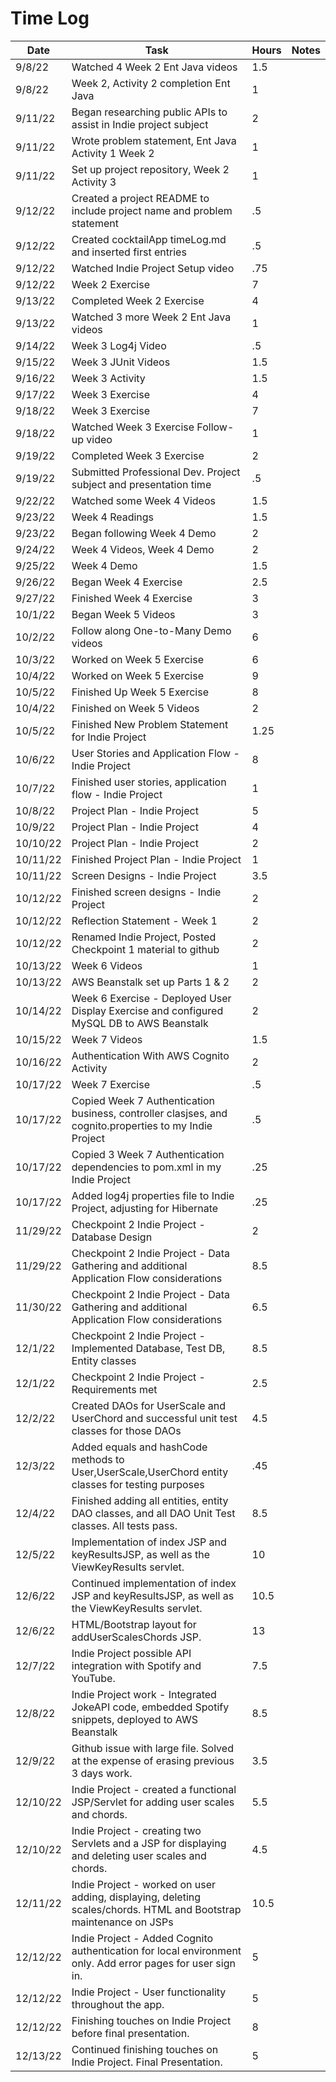 # Time Log

| Date     | Task                                                                   | Hours | Notes|
|----------|------------------------------------------------------------------------|--|------|
| 9/8/22   | Watched 4 Week 2 Ent Java videos                                       | 1.5 |
| 9/8/22   | Week 2, Activity 2 completion Ent Java                                 | 1 |
| 9/11/22  | Began researching public APIs to assist in Indie project subject       | 2 |
| 9/11/22  | Wrote problem statement, Ent Java Activity 1 Week 2                    | 1 | |
| 9/11/22  | Set up project repository, Week 2 Activity 3                           | 1 |   | 
| 9/12/22  | Created a project README to include project name and problem statement | .5 | |
| 9/12/22  | Created cocktailApp timeLog.md and inserted first entries              | .5 | |
| 9/12/22  | Watched Indie Project Setup video                                      | .75 | |
| 9/12/22  | Week 2 Exercise                                                        | 7 | |
| 9/13/22  | Completed Week 2 Exercise                                              | 4 | |
| 9/13/22  | Watched 3 more Week 2 Ent Java videos                                  | 1 | |
| 9/14/22  | Week 3 Log4j Video                                                     | .5 | |
| 9/15/22  | Week 3 JUnit Videos                                                    | 1.5 | |
| 9/16/22  | Week 3 Activity                                                        | 1.5 | |
| 9/17/22  | Week 3 Exercise                                                        | 4 | |
| 9/18/22  | Week 3 Exercise                                                        | 7 | |
| 9/18/22  | Watched Week 3 Exercise Follow-up video                                | 1 | |
| 9/19/22  | Completed Week 3 Exercise                                              | 2 | |
| 9/19/22  | Submitted Professional Dev. Project subject and presentation time      | .5 | |
| 9/22/22  | Watched some Week 4 Videos                                             | 1.5 | |
| 9/23/22  | Week 4 Readings                                                        | 1.5 | |
| 9/23/22  | Began following Week 4 Demo                                            | 2 | |
| 9/24/22  | Week 4 Videos, Week 4 Demo                                             | 2 | |
| 9/25/22  | Week 4 Demo                                                            | 1.5 | |
| 9/26/22  | Began Week 4 Exercise                                                  | 2.5 | |
| 9/27/22  | Finished Week 4 Exercise                                               | 3 | |
| 10/1/22  | Began Week 5 Videos                                                    | 3 | |
| 10/2/22  | Follow along One-to-Many Demo videos                                   | 6 | |
| 10/3/22  | Worked on Week 5 Exercise                                              | 6 | |
| 10/4/22  | Worked on Week 5 Exercise                                              | 9 | |
| 10/5/22  | Finished Up Week 5 Exercise                                            | 8 | |
| 10/4/22  | Finished on Week 5 Videos                                              | 2 | |
| 10/5/22  | Finished New Problem Statement for Indie Project                       | 1.25 | |
| 10/6/22  | User Stories and Application Flow - Indie Project                      | 8 | |
| 10/7/22  | Finished user stories, application flow - Indie Project                | 1 |
| 10/8/22  | Project Plan - Indie Project                                           | 5 | |
| 10/9/22  | Project Plan - Indie Project                                           | 4 | |
| 10/10/22 | Project Plan - Indie Project                                           | 2 | |
| 10/11/22 | Finished Project Plan - Indie Project                                  | 1 | |
| 10/11/22 | Screen Designs - Indie Project                                         | 3.5 | |
| 10/12/22 | Finished screen designs - Indie Project                                | 2 | |
| 10/12/22 | Reflection Statement - Week 1                                          | 2 | |
| 10/12/22 | Renamed Indie Project, Posted Checkpoint 1 material to github          | 2 | |
| 10/13/22 | Week 6 Videos                                                          | 1 | |
| 10/13/22 | AWS Beanstalk set up Parts 1 & 2                                       | 2 | |
| 10/14/22 | Week 6 Exercise - Deployed User Display Exercise and configured MySQL DB to AWS Beanstalk      | 2 | |
| 10/15/22 | Week 7 Videos                                                          | 1.5 | |
| 10/16/22 | Authentication With AWS Cognito Activity                               | 2 | |
| 10/17/22 | Week 7 Exercise                                                        | .5 | |
| 10/17/22 | Copied Week 7 Authentication business, controller clasjses, and cognito.properties to my Indie Project | .5 | |
| 10/17/22 | Copied 3 Week 7 Authentication dependencies to pom.xml in my Indie Project | .25 | |
| 10/17/22 | Added log4j properties file to Indie Project, adjusting for Hibernate | .25 | |
| 11/29/22 | Checkpoint 2 Indie Project - Database Design | 2 | |
| 11/29/22 | Checkpoint 2 Indie Project - Data Gathering and additional Application Flow considerations | 8.5 | |
| 11/30/22 | Checkpoint 2 Indie Project - Data Gathering and additional Application Flow considerations | 6.5 | |
| 12/1/22 | Checkpoint 2 Indie Project - Implemented Database, Test DB, Entity classes | 8.5 | |
| 12/1/22 | Checkpoint 2 Indie Project - Requirements met | 2.5 | |
| 12/2/22 | Created DAOs for UserScale and UserChord and successful unit test classes for those DAOs  | 4.5 | |
| 12/3/22 | Added equals and hashCode methods to User,UserScale,UserChord entity classes for testing purposes  | .45 | |
| 12/4/22 | Finished adding all entities, entity DAO classes, and all DAO Unit Test classes.  All tests pass.  | 8.5 | |
| 12/5/22 | Implementation of index JSP and keyResultsJSP, as well as the ViewKeyResults servlet.  | 10 | |
| 12/6/22 | Continued implementation of index JSP and keyResultsJSP, as well as the ViewKeyResults servlet.  | 10.5 | |
| 12/6/22 | HTML/Bootstrap layout for addUserScalesChords JSP.  | 13 | |
| 12/7/22 | Indie Project possible API integration with Spotify and YouTube.  | 7.5 | |
| 12/8/22 | Indie Project work - Integrated JokeAPI code, embedded Spotify snippets, deployed to AWS Beanstalk  | 8.5 | |
| 12/9/22 | Github issue with large file.  Solved at the expense of erasing previous 3 days work.  | 3.5 | |
| 12/10/22 | Indie Project - created a functional JSP/Servlet for adding user scales and chords.  | 5.5 | |
| 12/10/22 | Indie Project - creating two Servlets and a JSP for displaying and deleting user scales and chords.  | 4.5 | |
| 12/11/22 | Indie Project - worked on user adding, displaying, deleting scales/chords.  HTML and Bootstrap maintenance on JSPs | 10.5 | |
| 12/12/22 | Indie Project - Added Cognito authentication for local environment only.  Add error pages for user sign in.   | 5 | |
| 12/12/22 | Indie Project - User functionality throughout the app. | 5 | |
| 12/12/22 | Finishing touches on Indie Project before final presentation. | 8 | |
| 12/13/22 | Continued finishing touches on Indie Project.  Final Presentation. | 5 | |
